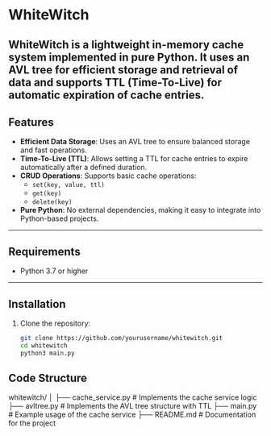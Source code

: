 # **WhiteWitch**

WhiteWitch is a lightweight in-memory cache system implemented in pure Python. It uses an AVL tree for efficient storage and retrieval of data and supports TTL (Time-To-Live) for automatic expiration of cache entries.
---

## **Features**
- **Efficient Data Storage**: Uses an AVL tree to ensure balanced storage and fast operations.
- **Time-To-Live (TTL)**: Allows setting a TTL for cache entries to expire automatically after a defined duration.
- **CRUD Operations**: Supports basic cache operations:
  - `set(key, value, ttl)`
  - `get(key)`
  - `delete(key)`
- **Pure Python**: No external dependencies, making it easy to integrate into Python-based projects.

---

## **Requirements**
- Python 3.7 or higher

---

## **Installation**
1. Clone the repository:
   ```bash
   git clone https://github.com/yourusername/whitewitch.git
   cd whitewitch
   python3 main.py

## **Code Structure**

whitewitch/
│
├── cache_service.py        # Implements the cache service logic
├── avltree.py              # Implements the AVL tree structure with TTL
├── main.py                 # Example usage of the cache service
├── README.md               # Documentation for the project
